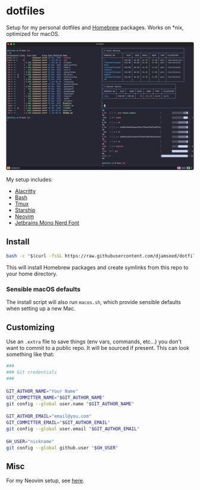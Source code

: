 # dotfiles

Setup for my personal dotfiles and [Homebrew](https://brew.sh) packages. Works on \*nix, optimized for macOS.

![banner](banner.png)

My setup includes:

-   [Alacritty](https://alacritty.org)
-   [Bash](https://www.gnu.org/software/bash/)
-   [Tmux](https://github.com/tmux/tmux/wiki)
-   [Starship](https://starship.rs/)
-   [Neovim](https://neovim.io/)
-   [Jetbrains Mono Nerd Font](https://www.programmingfonts.org/#jetbrainsmono)

## Install

```sh
bash -c "$(curl -fsSL https://raw.githubusercontent.com/djamseed/dotfiles/main/install.sh)"
```

This will install Homebrew packages and create symlinks from this repo to your home directory.

### Sensible macOS defaults

The install script will also run `macos.sh`, which provide sensible defaults when setting up a new Mac.

## Customizing

Use an `.extra` file to save things (env vars, commands, etc...) you don't want to commit to a public repo.
It will be sourced if present. This can look something like that:

```sh
###
### Git credentials
###

GIT_AUTHOR_NAME="Your Name"
GIT_COMMITTER_NAME="$GIT_AUTHOR_NAME"
git config --global user.name "$GIT_AUTHOR_NAME"

GIT_AUTHOR_EMAIL="email@you.com"
GIT_COMMITTER_EMAIL="$GIT_AUTHOR_EMAIL"
git config --global user.email "$GIT_AUTHOR_EMAIL"

GH_USER="nickname"
git config --global github.user "$GH_USER"
```

## Misc

For my Neovim setup, see [here](https://github.com/djamseed/nvim).
